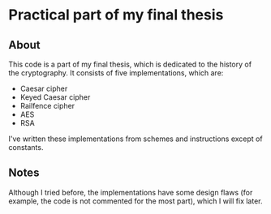 # Practical part of my final thesis

## About

This code is a part of my final thesis, which is dedicated to the history of the
cryptography. It consists of five implementations, which are:

- Caesar cipher
- Keyed Caesar cipher
- Railfence cipher
- AES
- RSA

I've written these implementations from schemes and instructions except of
constants.

## Notes

Although I tried before, the implementations have some design flaws
(for example, the code is not commented for the most part), which I will fix later.
